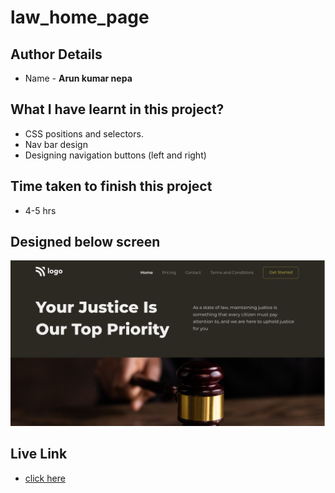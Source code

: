 # law_home_page

## Author Details
- Name  -  __Arun kumar nepa__

## What I have learnt in this project?

- CSS positions and selectors.
- Nav bar design
- Designing navigation buttons (left and right)

## Time taken to finish this project
- 4-5 hrs

## Designed below screen
![home page](./thumbnail.png)

## Live Link
- [click here](https://arunpagedesign3.netlify.app)
